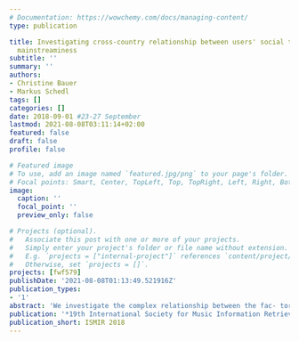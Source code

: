```yaml
---
# Documentation: https://wowchemy.com/docs/managing-content/
type: publication

title: Investigating cross-country relationship between users' social ties and music
  mainstreaminess
subtitle: ''
summary: ''
authors:
- Christine Bauer
- Markus Schedl
tags: []
categories: []
date: 2018-09-01 #23-27 September
lastmod: 2021-08-08T03:11:14+02:00
featured: false
draft: false
profile: false

# Featured image
# To use, add an image named `featured.jpg/png` to your page's folder.
# Focal points: Smart, Center, TopLeft, Top, TopRight, Left, Right, BottomLeft, Bottom, BottomRight.
image:
  caption: ''
  focal_point: ''
  preview_only: false

# Projects (optional).
#   Associate this post with one or more of your projects.
#   Simply enter your project's folder or file name without extension.
#   E.g. `projects = ["internal-project"]` references `content/project/deep-learning/index.md`.
#   Otherwise, set `projects = []`.
projects: [fwf579]
publishDate: '2021-08-08T01:13:49.521916Z'
publication_types:
- '1'
abstract: 'We investigate the complex relationship between the fac- tors (i) preference for music mainstream, (ii) social ties in an online music platform, and (iii) demographics. We define (i) on a global and a country level, (ii) by several network centrality measures such as Jaccard index among users’ connections, closeness centrality, and betweenness centrality, and (iii) by country and age information. Using the LFM-1b dataset of listening events of Last.fm users, we are able to uncover country-dependent differences in consumption of mainstream music as well as in user behavior with respect to social ties and users’ centrality. We could identify that users inclined to mainstream music tend to have stronger connections than the group of less mainstreamy users. Furthermore, our analysis revealed that users typically have less connections within a country than cross-country ones, with the first being stronger social ties, though. Results will help building better user models of listeners and in turn improve personalized music retrieval and recommendation algorithms.'
publication: '*19th International Society for Music Information Retrieval Conference*'
publication_short: ISMIR 2018
---
```

